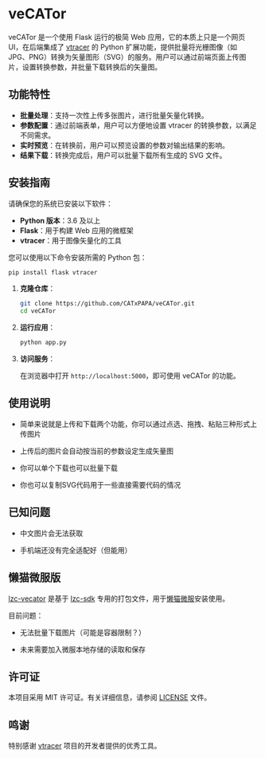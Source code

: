# veCATor

veCATor 是一个使用 Flask 运行的极简 Web 应用，它的本质上只是一个网页UI，在后端集成了 [vtracer](https://github.com/visioncortex/vtracer) 的 Python 扩展功能，提供批量将光栅图像（如 JPG、PNG）转换为矢量图形（SVG）的服务。用户可以通过前端页面上传图片，设置转换参数，并批量下载转换后的矢量图。

## 功能特性

- **批量处理**：支持一次性上传多张图片，进行批量矢量化转换。
- **参数配置**：通过前端表单，用户可以方便地设置 vtracer 的转换参数，以满足不同需求。
- **实时预览**：在转换前，用户可以预览设置的参数对输出结果的影响。
- **结果下载**：转换完成后，用户可以批量下载所有生成的 SVG 文件。

## 安装指南

请确保您的系统已安装以下软件：

- **Python 版本**：3.6 及以上
- **Flask**：用于构建 Web 应用的微框架
- **vtracer**：用于图像矢量化的工具

您可以使用以下命令安装所需的 Python 包：

```bash
pip install flask vtracer
```

1. **克隆仓库**：

   ```bash
   git clone https://github.com/CATxPAPA/veCATor.git
   cd veCATor
   ```

2. **运行应用**：

   ```bash
   python app.py
   ```

3. **访问服务**：

   在浏览器中打开 `http://localhost:5000`，即可使用 veCATor 的功能。

## 使用说明

* 简单来说就是上传和下载两个功能，你可以通过点选、拖拽、粘贴三种形式上传图片

* 上传后的图片会自动按当前的参数设定生成矢量图

* 你可以单个下载也可以批量下载

* 你也可以复制SVG代码用于一些直接需要代码的情况

## 已知问题
* 中文图片会无法获取
  
* 手机端还没有完全适配好（但能用）
  
## 懒猫微服版
[lzc-vecator](./lzc-vecator) 是基于 [lzc-sdk](https://gitee.com/linakesi/lzc-sdk) 专用的打包文件，用于[懒猫微服](https://lazycat.cloud/)安装使用。

目前问题：

* 无法批量下载图片（可能是容器限制？）
  
* 未来需要加入微服本地存储的读取和保存


## 许可证

本项目采用 MIT 许可证。有关详细信息，请参阅 [LICENSE](./LICENSE) 文件。

## 鸣谢

特别感谢 [vtracer](https://github.com/visioncortex/vtracer) 项目的开发者提供的优秀工具。
